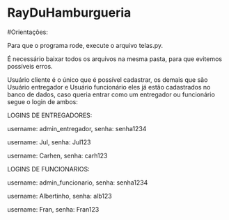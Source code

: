 # RayDuHamburgueria

#Orientações:

Para que o programa rode, execute o arquivo telas.py.

É necessário baixar todos os arquivos na mesma pasta, para que evitemos possíveis erros.

Usuário cliente é o único que é possível cadastrar, os demais que são Usuário entregador e Usuário funcionário eles já estão cadastrados no banco de dados, caso queria 
entrar como um entregador ou funcionário segue o login de ambos:

LOGINS DE ENTREGADORES:

username: admin_entregador, senha: senha1234

username: Jul, senha: Jul123

username: Carhen, senha: carh123

LOGINS DE FUNCIONARIOS:

username: admin_funcionario, senha: senha1234

username: Albertinho, senha: alb123

username: Fran, senha: Fran123
